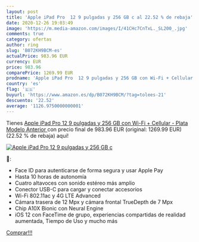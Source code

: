 ```yaml
---
layout: post
title: 'Apple iPad Pro  12 9 pulgadas y 256 GB c al 22.52 % de rebaja'
date: 2020-12-26 19:03:49
image: 'https://m.media-amazon.com/images/I/41CHc7CnTxL._SL200_.jpg'
comments: true
category: ofertas
author: ring
slug: 'B072KH9BCM-es'
actualPrice: 983.96 EUR
currency: EUR
price: 983.96
comparePrice: 1269.99 EUR
prodname: 'Apple iPad Pro  12 9 pulgadas y 256 GB con Wi-Fi + Cellular  - Plata  Modelo Anterior '
country: 'es'
flag: '🇪🇸'
buyurl: 'https://www.amazon.es/dp/B072KH9BCM/?tag=tolees-21'
descuento: '22.52'
average: '1126.9750000000001'
---
```


Tienes [Apple iPad Pro  12 9 pulgadas y 256 GB con Wi-Fi + Cellular  - Plata  Modelo Anterior ](https://www.amazon.es/dp/B072KH9BCM/?tag=tolees-21) con precio final de  983.96 EUR (original: 1269.99 EUR) (22.52 %  de rebaja) aqui!

[![Apple iPad Pro  12 9 pulgadas y 256 GB c](https://m.media-amazon.com/images/I/41CHc7CnTxL._SL200_.jpg)](https://www.amazon.es/dp/B072KH9BCM/?tag=tolees-21)

🔎:

- Face ID para autenticarse de forma segura y usar Apple Pay
- Hasta 10 horas de autonomía
- Cuatro altavoces con sonido estéreo más amplio
- Conector USB-C para cargar y conectar accesorios
- Wi-Fi 802.11ac y 4G LTE Advanced
- Cámara trasera de 12 Mpx y cámara frontal TrueDepth de 7 Mpx
- Chip A10X Bionic con Neural Engine
- iOS 12 con FaceTime de grupo, experiencias compartidas de realidad aumentada, Tiempo de Uso y mucho más

[Comprar!!!](https://www.amazon.es/dp/B072KH9BCM/?tag=tolees-21)
